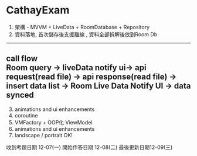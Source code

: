 # CathayExam


1. 架構 - MVVM + LiveData + RoomDatabase + Repository
2. 資料落地, 首次儲存後支援離線 , 資料全部拆解後放到Room Db
---------------------------
 call flow  
 Room query -> liveData notify ui-> api request(read file) -> api response(read file)
 -> insert data list -> Room Live Data Notify UI -> data synced
---------------------------
3. animations and ui enhancements
4. coroutine
5. VMFactory + OOP化 ViewModel
6. animations and ui enhancements
7. landscape / portrait OK!


收到考題日期 12-07(一)
開始作答日期 12-08(二)
最後更新日期12-09(三)
